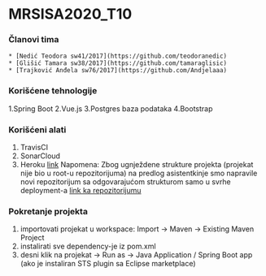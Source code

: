 # MRSISA2020_T10

### Članovi tima
    * [Nedić Teodora sw41/2017](https://github.com/teodoranedic)
    * [Glišić Tamara sw38/2017](https://github.com/tamaraglisic)
    * [Trajković Anđela sw76/2017](https://github.com/Andjelaaa)

### Korišćene tehnologije
  1.Spring Boot
  2.Vue.js
  3.Postgres baza podataka
  4.Bootstrap
  
### Korišćeni alati
  1. TravisCI
  2. SonarCloud
  3. Heroku [link](https://app-klinikatim10.herokuapp.com/)
  Napomena: Zbog ugnježdene strukture projekta (projekat nije bio u root-u repozitorijuma) na predlog asistentkinje smo napravile novi repozitorijum sa odgovarajućom strukturom samo u svrhe deployment-a  [link ka repozitorijumu](https://github.com/Andjelaaa/MRS_ISA_T10)
  
  
### Pokretanje projekta
  1. importovati projekat u workspace: Import -> Maven -> Existing Maven Project
  2. instalirati sve dependency-je iz pom.xml
  3. desni klik na projekat -> Run as -> Java Application / Spring Boot app (ako je instaliran STS plugin sa Eclipse marketplace)
  
